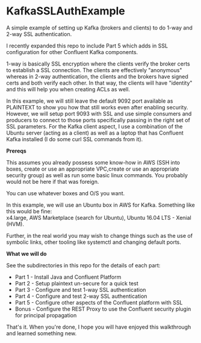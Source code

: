 # KafkaSSLAuthExample
A simple example of setting up Kafka (brokers and clients) to do 1-way and 2-way SSL authentication.

I recently expanded this repo to include Part 5 which adds in SSL configuration for other Confluent Kafka components.

1-way is basically SSL encryption where the clients verify the broker certs to establish a SSL connection. The clients are effectively "anonymous" whereas in 2-way authentication, the clients and the brokers have signed certs and both verify each other. In that way, the clients will have "identity" and this will help you when creating ACLs as well.

In this example, we will still leave the default 9092 port available as PLAINTEXT to show you how that still works even after enabling security. However, we will setup port 9093 with SSL and use simple consumers and producers to connect to those ports specifically passing in the right set of SSL parameters. For the Kafka client aspect, I use a combination of the Ubuntu server (acting as a client) as well as a laptop that has Confluent Kafka installed (I do some curl SSL commands from it).

**Prereqs**

This assumes you already possess some know-how in AWS (SSH into boxes, create or use an appropriate VPC,create or use an appropriate security group) as well as run some basic linux commands. You probably would not be here if that was foreign.

You can use whatever boxes and O/S you want.

In this example, we will use an Ubuntu box in AWS for Kafka. Something like this would be fine:<br/>
x4.large, AWS Marketplace (search for Ubuntu), Ubuntu 16.04 LTS - Xenial (HVM).

Further, in the real world you may wish to change things such as the use of symbolic links, other tooling like systemctl and changing default ports.

**What we will do**

See the subdirectories in this repo for the details of each part:

- Part 1 - Install Java and Confluent Platform
- Part 2 - Setup plaintext un-secure for a quick test
- Part 3 - Configure and test 1-way SSL authentication
- Part 4 - Configure and test 2-way SSL authentication
- Part 5 - Configure other aspects of the Confluent platform with SSL
- Bonus - Configure the REST Proxy to use the Confluent security plugin for principal propagation

That's it. When you're done, I hope you will have enjoyed this walkthrough and learned something new.
